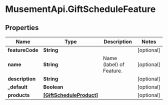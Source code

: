 # MusementApi.GiftScheduleFeature

## Properties
Name | Type | Description | Notes
------------ | ------------- | ------------- | -------------
**featureCode** | **String** |  | [optional] 
**name** | **String** | Name (label) of Feature. | [optional] 
**description** | **String** |  | [optional] 
**_default** | **Boolean** |  | [optional] 
**products** | [**[GiftScheduleProduct]**](GiftScheduleProduct.md) |  | [optional] 



